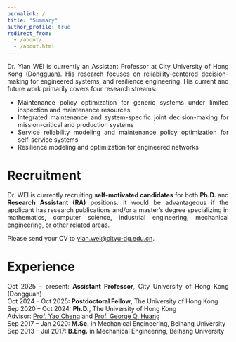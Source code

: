 ```yaml
---
permalink: /
title: "Summary"
author_profile: true
redirect_from: 
  - /about/
  - /about.html
---
```


<style>
  body {
    text-align: justify;
    text-justify: inter-word; 
  }
</style>

Dr. Yian WEI is currently an Assistant Professor at City University of Hong Kong (Dongguan). His research focuses on reliability-centered decision-making for engineered systems, and resilience engineering. His current and future work primarily covers four research streams:

<ul>
      <li>Maintenance policy optimization for generic systems under limited inspection and maintenance resources</li>
      <li>Integrated maintenance and system-specific joint decision-making for mission-critical and production systems</li>
      <li>Service reliability modeling and maintenance policy optimization for self-service systems</li>
      <li>Resilience modeling and optimization for engineered networks</li>
</ul>

Recruitment
======

Dr. WEI is currently recruiting <strong>self-motivated candidates</strong> for both <strong>Ph.D.</strong> and <strong>Research Assistant (RA)</strong> positions. It would be advantageous if the applicant has research publications and/or a master’s degree specializing in mathematics, computer science, industrial engineering, mechanical engineering, or other related areas.

Please send your CV to <a href="mailto:yian.wei@cityu-dg.edu.cn">yian.wei@cityu-dg.edu.cn</a>.


   
Experience
=======
  <ul style="list-style-type: none; padding-left: 0;">
    <li>
      <time datetime="2025-10">Oct 2025</time> – present: 
      <strong>Assistant Professor</strong>, 
      City University of Hong Kong (Dongguan)
    </li>
    <li>
      <time datetime="2024-10">Oct 2024</time> – 
      <time datetime="2025-10">Oct 2025</time>: 
      <strong>Postdoctoral Fellow</strong>, 
      The University of Hong Kong
    </li>
    <li>
      <time datetime="2020-09">Sep 2020</time> – 
      <time datetime="2024-10">Oct 2024</time>: 
      <strong>Ph.D.</strong>, 
      The University of Hong Kong<br>
      Advisor: 
      <a href="https://yaocheng-dase.github.io/" target="_blank">Prof. Yao Cheng</a> 
      and 
      <a href="https://www.polyu.edu.hk/ise/people/academic-staff/george-huang/" title="Prof. George Q. Huang">Prof. George Q. Huang</a>
    </li>
    <li>
      <time datetime="2017-09">Sep 2017</time> – 
      <time datetime="2020-01">Jan 2020</time>: 
      <strong>M.Sc.</strong> in Mechanical Engineering, 
      Beihang University
    </li>
    <li>
      <time datetime="2013-09">Sep 2013</time> – 
      <time datetime="2017-07">Jul 2017</time>: 
      <strong>B.Eng.</strong> in Mechanical Engineering, 
      Beihang University
    </li>
  </ul>

